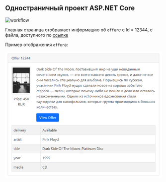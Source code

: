 ## Одностраничный проект ASP.NET Core

![workflow](https://github.com/Mihinator3000/Notissimus/actions/workflows/test-dotnet.yml/badge.svg)

Главная страница отображает информацию об `offer`е с Id = 12344, с файла, доступного по [ссылке](https://yastatic.net/market-export/_/partner/help/YML.xml)

Пример отображения `offer`а:

![offer](/assets/offer.png)
